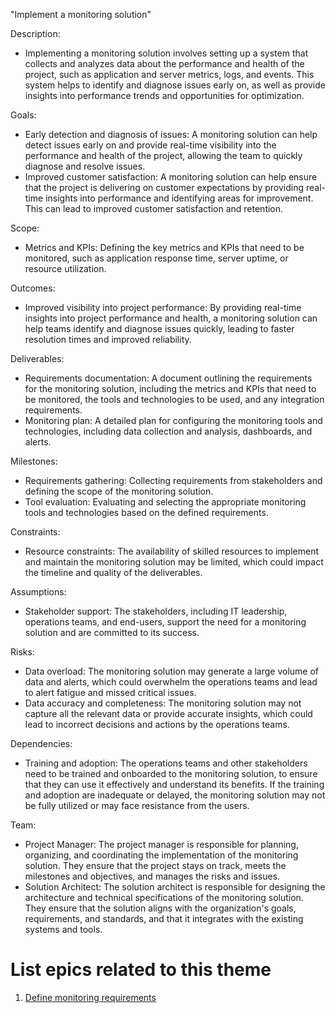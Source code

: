 "Implement a monitoring solution"

Description: 
- Implementing a monitoring solution involves setting up a system that collects and analyzes data about the 
performance and health of the project, such as application and server metrics, logs, and events. This system helps to 
identify and diagnose issues early on, as well as provide insights into performance trends and opportunities for 
optimization.


Goals: 
- Early detection and diagnosis of issues: A monitoring solution can help detect issues early on and provide real-time 
visibility into the performance and health of the project, allowing the team to quickly diagnose and resolve issues.
- Improved customer satisfaction: A monitoring solution can help ensure that the project is delivering on customer 
expectations by providing real-time insights into performance and identifying areas for improvement. This can lead to 
improved customer satisfaction and retention.

Scope: 
- Metrics and KPIs: Defining the key metrics and KPIs that need to be monitored, such as application response time, 
server uptime, or resource utilization.

Outcomes: 
- Improved visibility into project performance: By providing real-time insights into project performance and health, a 
monitoring solution can help teams identify and diagnose issues quickly, leading to faster resolution times and 
improved reliability.

Deliverables: 
- Requirements documentation: A document outlining the requirements for the monitoring solution, including the metrics 
and KPIs that need to be monitored, the tools and technologies to be used, and any integration requirements.
- Monitoring plan: A detailed plan for configuring the monitoring tools and technologies, including data collection and 
analysis, dashboards, and alerts.

Milestones: 
- Requirements gathering: Collecting requirements from stakeholders and defining the scope of the monitoring solution.
- Tool evaluation: Evaluating and selecting the appropriate monitoring tools and technologies based on the defined 
requirements.

Constraints: 
- Resource constraints: The availability of skilled resources to implement and maintain the monitoring solution may be 
limited, which could impact the timeline and quality of the deliverables.

Assumptions: 
- Stakeholder support: The stakeholders, including IT leadership, operations teams, and end-users, support the need for 
a monitoring solution and are committed to its success.

Risks: 
- Data overload: The monitoring solution may generate a large volume of data and alerts, which could overwhelm the 
operations teams and lead to alert fatigue and missed critical issues.
- Data accuracy and completeness: The monitoring solution may not capture all the relevant data or provide accurate
insights, which could lead to incorrect decisions and actions by the operations teams.

Dependencies: 
- Training and adoption: The operations teams and other stakeholders need to be trained and onboarded to the monitoring 
solution, to ensure that they can use it effectively and understand its benefits. If the training and adoption are 
inadequate or delayed, the monitoring solution may not be fully utilized or may face resistance from the users.

Team: 
- Project Manager: The project manager is responsible for planning, organizing, and coordinating the implementation of 
the monitoring solution. They ensure that the project stays on track, meets the milestones and objectives, and 
manages the risks and issues.
- Solution Architect: The solution architect is responsible for designing the architecture and technical 
specifications of the monitoring solution. They ensure that the solution aligns with the organization's goals, 
requirements, and standards, and that it integrates with the existing systems and tools.

# List epics related to this theme
1. [Define monitoring requirements](../Epics/Epics_3_DevOps.md)
